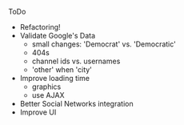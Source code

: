 ToDo
- Refactoring!
- Validate Google's Data
    - small changes: 'Democrat' vs. 'Democratic'
    - 404s
    - channel ids vs. usernames
    - 'other' when 'city'
- Improve loading time
    - graphics
    - use AJAX
- Better Social Networks integration
- Improve UI
